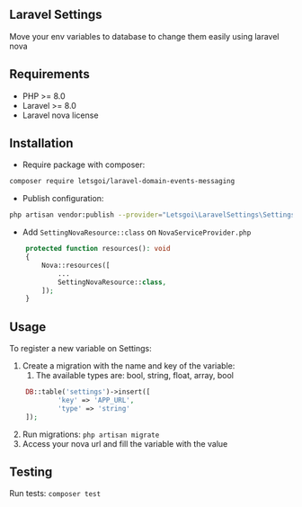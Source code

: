 ## Laravel Settings
Move your env variables to database to change them easily using laravel nova
## Requirements
- PHP >= 8.0
- Laravel >= 8.0
- Laravel nova license
## Installation
- Require package with composer:
```bash
composer require letsgoi/laravel-domain-events-messaging
```

- Publish configuration:
```bash
php artisan vendor:publish --provider="Letsgoi\LaravelSettings\SettingsServiceProvider" --tag="migrations"
```

- Add `SettingNovaResource::class` on `NovaServiceProvider.php`
````php
    protected function resources(): void
    {
        Nova::resources([
            ...
            SettingNovaResource::class,
        ]);
    }
````

## Usage
To register a new variable on Settings:
1. Create a migration with the name and key of the variable: 
   1. The available types are: bool, string, float, array, bool

```php
    DB::table('settings')->insert([
            'key' => 'APP_URL',
            'type' => 'string'
    ]);
```

2. Run migrations: ``php artisan migrate``
3. Access your nova url and fill the variable with the value
## Testing
Run tests:
``composer test``
